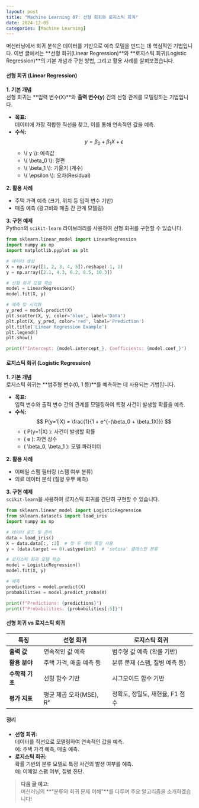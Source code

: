 ```yaml
---
layout: post
title: "Machine Learning 07: 선형 회귀와 로지스틱 회귀"
date: 2024-12-05
categories: [Machine Learning] 
---
```



머신러닝에서 회귀 분석은 데이터를 기반으로 예측 모델을 만드는 데 핵심적인 기법입니다. 이번 글에서는 **선형 회귀(Linear Regression)**와 **로지스틱 회귀(Logistic Regression)**의 기본 개념과 구현 방법, 그리고 활용 사례를 살펴보겠습니다.


#### 선형 회귀 (Linear Regression)

**1. 기본 개념**  
선형 회귀는 **입력 변수(X)**와 **출력 변수(y)** 간의 선형 관계를 모델링하는 기법입니다.  
- **목표:**  
  데이터에 가장 적합한 직선을 찾고, 이를 통해 연속적인 값을 예측.  
- **수식:**  
  $$ y = \beta_0 + \beta_1X + \epsilon $$  
  - \\( y \\): 예측값  
  - \\( \beta_0 \\): 절편  
  - \\( \beta_1 \\): 기울기 (계수)  
  - \\( \epsilon \\): 오차(Residual)

**2. 활용 사례**  
- 주택 가격 예측 (크기, 위치 등 입력 변수 기반)  
- 매출 예측 (광고비와 매출 간 관계 모델링)

**3. 구현 예제**  
Python의 `scikit-learn` 라이브러리를 사용하여 선형 회귀를 구현할 수 있습니다.

```python
from sklearn.linear_model import LinearRegression
import numpy as np
import matplotlib.pyplot as plt

# 데이터 생성
X = np.array([1, 2, 3, 4, 5]).reshape(-1, 1)
y = np.array([2.1, 4.3, 6.2, 8.5, 10.3])

# 선형 회귀 모델 학습
model = LinearRegression()
model.fit(X, y)

# 예측 및 시각화
y_pred = model.predict(X)
plt.scatter(X, y, color='blue', label='Data')
plt.plot(X, y_pred, color='red', label='Prediction')
plt.title('Linear Regression Example')
plt.legend()
plt.show()

print(f"Intercept: {model.intercept_}, Coefficients: {model.coef_}")
```


#### 로지스틱 회귀 (Logistic Regression)

**1. 기본 개념**  
로지스틱 회귀는 **범주형 변수(0, 1 등)**를 예측하는 데 사용되는 기법입니다.  
- **목표:**  
  입력 변수와 출력 변수 간의 관계를 모델링하여 특정 사건이 발생할 확률을 예측.  
- **수식:**  
  $$ P(y=1|X) = \frac{1}{1 + e^{-(\beta_0 + \beta_1X)}} $$  
  - \( P(y=1|X) \): 사건이 발생할 확률  
  - \( e \): 자연 상수  
  - \( \beta_0, \beta_1 \): 모델 파라미터  

**2. 활용 사례**  
- 이메일 스팸 필터링 (스팸 여부 분류)  
- 의료 데이터 분석 (질병 유무 예측)

**3. 구현 예제**  
`scikit-learn`을 사용하여 로지스틱 회귀를 간단히 구현할 수 있습니다.

```python
from sklearn.linear_model import LogisticRegression
from sklearn.datasets import load_iris
import numpy as np

# 데이터 로드 및 준비
data = load_iris()
X = data.data[:, :2]  # 첫 두 개의 특징 사용
y = (data.target == 0).astype(int)  # 'setosa' 클래스만 분류

# 로지스틱 회귀 모델 학습
model = LogisticRegression()
model.fit(X, y)

# 예측
predictions = model.predict(X)
probabilities = model.predict_proba(X)

print(f"Predictions: {predictions}")
print(f"Probabilities: {probabilities[:5]}")
```


#### 선형 회귀 vs 로지스틱 회귀

| **특징**               | **선형 회귀**                            | **로지스틱 회귀**                         |
|------------------------|-----------------------------------------|------------------------------------------|
| **출력 값**             | 연속적인 값 예측                         | 범주형 값 예측 (확률 기반)                 |
| **활용 분야**           | 주택 가격, 매출 예측 등                  | 분류 문제 (스팸, 질병 예측 등)             |
| **수학적 기초**         | 선형 함수 기반                          | 시그모이드 함수 기반                      |
| **평가 지표**           | 평균 제곱 오차(MSE), R²                  | 정확도, 정밀도, 재현율, F1 점수            |


#### 정리

- **선형 회귀:**  
  데이터를 직선으로 모델링하여 연속적인 값을 예측.  
  예: 주택 가격 예측, 매출 예측.  
- **로지스틱 회귀:**  
  확률 기반의 분류 모델로 특정 사건의 발생 여부를 예측.  
  예: 이메일 스팸 여부, 질병 진단.  

> **다음 글 예고:**  
> 머신러닝의 **"분류와 회귀 문제 이해"**를 다루며 주요 알고리즘을 소개하겠습니다!
